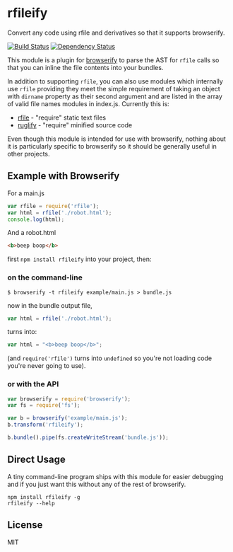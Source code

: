 # rfileify

  Convert any code using rfile and derivatives so that it supports browserify.

[![Build Status](https://travis-ci.org/ForbesLindesay/rfileify.png?branch=master)](https://travis-ci.org/ForbesLindesay/rfileify)
[![Dependency Status](https://gemnasium.com/ForbesLindesay/rfileify.png)](https://gemnasium.com/ForbesLindesay/rfileify)

  This module is a plugin for [browserify](http://browserify.org/) to parse the AST for `rfile` calls so that you can inline the file contents into your bundles.

  In addition to supporting `rfile`, you can also use modules which internally use `rfile` providing they meet the simple requirement of taking an object with `dirname` property as their second argument and are listed in the array of valid file names modules in index.js.  Currently this is:

  - [rfile](https://github.com/ForbesLindesay/rfile) - "require" static text files
  - [ruglify](https://github.com/ForbesLindesay/ruglify) - "require" minified source code

Even though this module is intended for use with browserify, nothing about it is particularly specific to browserify so it should be generally useful in other projects.

## Example with Browserify

  For a main.js

```javascript
var rfile = require('rfile');
var html = rfile('./robot.html');
console.log(html);
```

  And a robot.html

```html
<b>beep boop</b>
```

  first `npm install rfileify` into your project, then:

### on the command-line

```
$ browserify -t rfileify example/main.js > bundle.js
```

now in the bundle output file,

```javascript
var html = rfile('./robot.html');
```

turns into:

```javascript
var html = "<b>beep boop</b>";
```

(and `require('rfile')` turns into `undefined` so you're not loading code you're never going to use).

### or with the API

```javascript
var browserify = require('browserify');
var fs = require('fs');

var b = browserify('example/main.js');
b.transform('rfileify');

b.bundle().pipe(fs.createWriteStream('bundle.js'));
```

## Direct Usage

A tiny command-line program ships with this module for easier debugging and if you just want this without any of the rest of browserify.

```
npm install rfileify -g
rfileify --help
```

## License

MIT